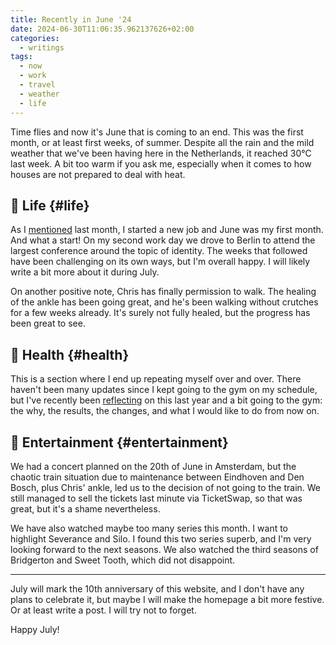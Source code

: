 ```yaml
---
title: Recently in June '24
date: 2024-06-30T11:06:35.962137626+02:00
categories:
  - writings
tags:
  - now
  - work
  - travel
  - weather
  - life
---
```


Time flies and now it's June that is coming to an end. This was the first month, or at least first weeks, of summer. Despite all the rain and the mild weather that we've been having here in the Netherlands, it reached 30°C last week. A bit too warm if you ask me, especially when it comes to how houses are not prepared to deal with heat.

<!--more-->

## 🍄 Life {#life}

As I [mentioned](/2024/05/06/leaving-the-interplanetary-journey/) last month, I started a new job and June was my first month. And what a start! On my second work day we drove to Berlin to attend the largest conference around the topic of identity. The weeks that followed have been challenging on its own ways, but I'm overall happy. I will likely write a bit more about it during July.

On another positive note, Chris has finally permission to walk. The healing of the ankle has been going great, and he's been walking without crutches for a few weeks already. It's surely not fully healed, but the progress has been great to see.

## 💪 Health {#health}

This is a section where I end up repeating myself over and over. There haven't been many updates since I kept going to the gym on my schedule, but I've recently been [reflecting](/2024/06/29/reflections-after-a-year-at-the-gym/) on this last year and a bit going to the gym: the why, the results, the changes, and what I would like to do from now on.

## 🍿 Entertainment {#entertainment}

We had a concert planned on the 20th of June in Amsterdam, but the chaotic train situation due to maintenance between Eindhoven and Den Bosch, plus Chris' ankle, led us to the decision of not going to the train. We still managed to sell the tickets last minute via TicketSwap, so that was great, but it's a shame nevertheless.

We have also watched maybe too many series this month. I want to highlight Severance and Silo. I found this two series superb, and I'm very looking forward to the next seasons. We also watched the third seasons of Bridgerton and Sweet Tooth, which did not disappoint.

<hr>

July will mark the 10th anniversary of this website, and I don't have any plans to celebrate it, but maybe I will make the homepage a bit more festive. Or at least write a post. I will try not to forget.

Happy July!
